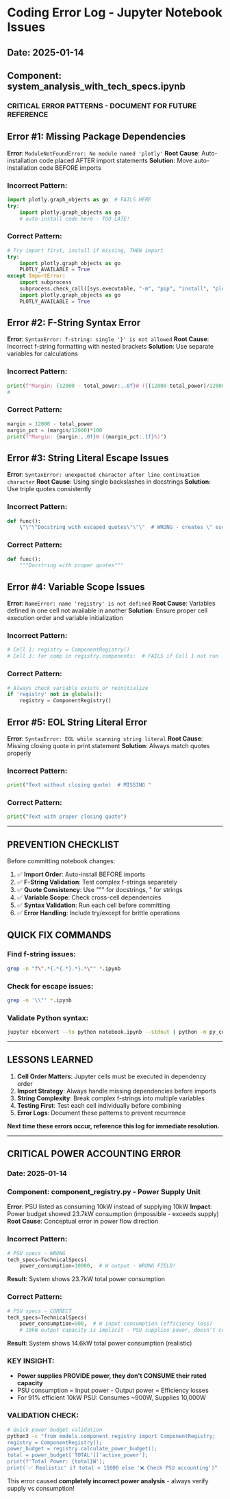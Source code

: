 # Coding Error Log - Jupyter Notebook Issues

## Date: 2025-01-14
## Component: system_analysis_with_tech_specs.ipynb

### **CRITICAL ERROR PATTERNS - DOCUMENT FOR FUTURE REFERENCE**

## Error #1: Missing Package Dependencies
**Error**: `ModuleNotFoundError: No module named 'plotly'`
**Root Cause**: Auto-installation code placed AFTER import statements
**Solution**: Move auto-installation code BEFORE imports

### Incorrect Pattern:
```python
import plotly.graph_objects as go  # FAILS HERE
try:
    import plotly.graph_objects as go
    # auto-install code here - TOO LATE!
```

### Correct Pattern:
```python
# Try import first, install if missing, THEN import
try:
    import plotly.graph_objects as go
    PLOTLY_AVAILABLE = True
except ImportError:
    import subprocess
    subprocess.check_call([sys.executable, "-m", "pip", "install", "plotly"])
    import plotly.graph_objects as go
    PLOTLY_AVAILABLE = True
```

## Error #2: F-String Syntax Error
**Error**: `SyntaxError: f-string: single '}' is not allowed`
**Root Cause**: Incorrect f-string formatting with nested brackets
**Solution**: Use separate variables for calculations

### Incorrect Pattern:
```python
print(f"Margin: {12000 - total_power:,.0f}W ({(12000-total_power)/12000*100:.1f}%})")
#                                                                              ^^^ EXTRA }
```

### Correct Pattern:
```python
margin = 12000 - total_power
margin_pct = (margin/12000)*100
print(f"Margin: {margin:,.0f}W ({margin_pct:.1f}%)")
```

## Error #3: String Literal Escape Issues
**Error**: `SyntaxError: unexpected character after line continuation character`
**Root Cause**: Using single backslashes in docstrings 
**Solution**: Use triple quotes consistently

### Incorrect Pattern:
```python
def func():
    \"\"\"Docstring with escaped quotes\"\"\"  # WRONG - creates \" escape sequence
```

### Correct Pattern:
```python
def func():
    """Docstring with proper quotes"""
```

## Error #4: Variable Scope Issues
**Error**: `NameError: name 'registry' is not defined`
**Root Cause**: Variables defined in one cell not available in another
**Solution**: Ensure proper cell execution order and variable initialization

### Incorrect Pattern:
```python
# Cell 1: registry = ComponentRegistry()
# Cell 3: for comp in registry.components:  # FAILS if Cell 1 not run
```

### Correct Pattern:
```python
# Always check variable exists or reinitialize
if 'registry' not in globals():
    registry = ComponentRegistry()
```

## Error #5: EOL String Literal Error
**Error**: `SyntaxError: EOL while scanning string literal`
**Root Cause**: Missing closing quote in print statement
**Solution**: Always match quotes properly

### Incorrect Pattern:
```python
print("Text without closing quote)  # MISSING "
```

### Correct Pattern:
```python
print("Text with proper closing quote")
```

---

## **PREVENTION CHECKLIST**

Before committing notebook changes:

1. ✅ **Import Order**: Auto-install BEFORE imports
2. ✅ **F-String Validation**: Test complex f-strings separately
3. ✅ **Quote Consistency**: Use """ for docstrings, " for strings  
4. ✅ **Variable Scope**: Check cross-cell dependencies
5. ✅ **Syntax Validation**: Run each cell before committing
6. ✅ **Error Handling**: Include try/except for brittle operations

## **QUICK FIX COMMANDS**

### Find f-string issues:
```bash
grep -n "f\".*{.*{.*}.*}.*\"" *.ipynb
```

### Check for escape issues:
```bash
grep -n '\\"' *.ipynb
```

### Validate Python syntax:
```bash
jupyter nbconvert --to python notebook.ipynb --stdout | python -m py_compile -
```

---

## **LESSONS LEARNED**

1. **Cell Order Matters**: Jupyter cells must be executed in dependency order
2. **Import Strategy**: Always handle missing dependencies before imports
3. **String Complexity**: Break complex f-strings into multiple variables
4. **Testing First**: Test each cell individually before combining
5. **Error Logs**: Document these patterns to prevent recurrence

**Next time these errors occur, reference this log for immediate resolution.**

---

## **CRITICAL POWER ACCOUNTING ERROR**

### Date: 2025-01-14
### Component: component_registry.py - Power Supply Unit

**Error**: PSU listed as consuming 10kW instead of supplying 10kW
**Impact**: Power budget showed 23.7kW consumption (impossible - exceeds supply)
**Root Cause**: Conceptual error in power flow direction

### Incorrect Pattern:
```python
# PSU specs - WRONG
tech_specs=TechnicalSpecs(
    power_consumption=10000,  # W output - WRONG FIELD!
```
**Result**: System shows 23.7kW total power consumption

### Correct Pattern:
```python  
# PSU specs - CORRECT
tech_specs=TechnicalSpecs(
    power_consumption=900,  # W input consumption (efficiency loss)
    # 10kW output capacity is implicit - PSU supplies power, doesn't consume it
```
**Result**: System shows 14.6kW total power consumption (realistic)

### **KEY INSIGHT**: 
- **Power supplies PROVIDE power, they don't CONSUME their rated capacity**
- PSU consumption = Input power - Output power = Efficiency losses
- For 91% efficient 10kW PSU: Consumes ~900W, Supplies 10,000W

### **VALIDATION CHECK**:
```bash
# Quick power budget validation
python3 -c "from models.component_registry import ComponentRegistry; 
registry = ComponentRegistry(); 
power_budget = registry.calculate_power_budget(); 
total = power_budget['TOTAL']['active_power'];
print(f'Total Power: {total}W'); 
print('✅ Realistic' if total < 15000 else '❌ Check PSU accounting')"
```

This error caused **completely incorrect power analysis** - always verify supply vs consumption!